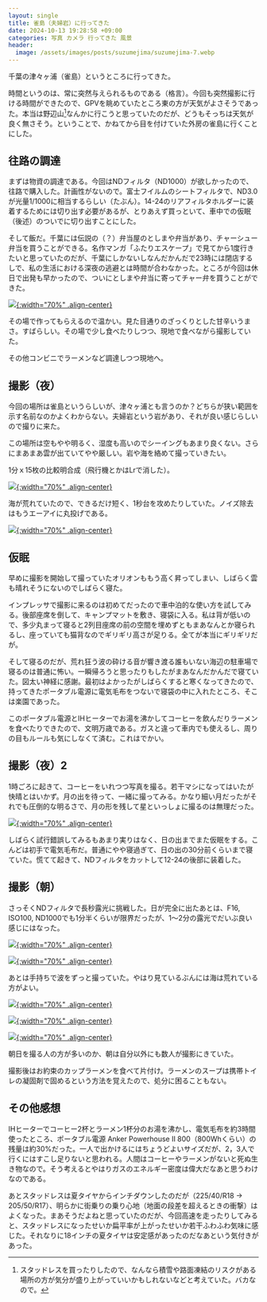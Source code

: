```yaml
---
layout: single
title: 雀島（夫婦岩）に行ってきた
date: 2024-10-13 19:28:58 +09:00
categories: 写真 カメラ 行ってきた 風景
header:
  image: /assets/images/posts/suzumejima/suzumejima-7.webp
---
```


千葉の津々ヶ浦（雀島）というところに行ってきた。

時間というのは、常に突然与えられるものである（格言）。今回も突然撮影に行ける時間ができたので、GPVを眺めていたところ東の方が天気がよさそうであった。本当は野辺山[^1]なんかに行こうと思っていたのだが、どうもそっちは天気が良く無さそう。ということで、かねてから目を付けていた外房の雀島に行くことにした。

## 往路の調達

まずは物資の調達である。今回はNDフィルタ（ND1000）が欲しかったので、往路で購入した。計画性がないので。富士フイルムのシートフィルタで、ND3.0が光量1/1000に相当するらしい（たぶん）。14-24のリアフィルタホルダーに装着するためには切り出す必要があるが、とりあえず買っといて、車中での仮眠（後述）のついでに切り出すことにした。

そして飯だ。千葉には伝説の（？）弁当屋のとしまや弁当があり、チャーシュー弁当を買うことができる。名作マンガ「ふたりエスケープ」で見てから1度行きたいと思っていたのだが、千葉にしかないしなんだかんだで23時には閉店するしで、私の生活における深夜の逃避とは時間が合わなかった。ところが今回は休日で出発も早かったので、ついにとしまや弁当に寄ってチャー弁を買うことができた。

[![](/assets/images/posts/suzumejima/cha-ben.webp){:width="70%" .align-center} ](/assets/images/posts/suzumejima/cha-ben.webp)

その場で作ってもらえるので温かい。見た目通りのざっくりとした甘辛いうまさ。すばらしい。その場で少し食べたりしつつ、現地で食べながら撮影していた。

その他コンビニでラーメンなど調達しつつ現地へ。

## 撮影（夜）

今回の場所は雀島というらしいが、津々ヶ浦とも言うのか？どちらが狭い範囲を示す名前なのかよくわからない。夫婦岩という岩があり、それが良い感じらしいので撮りに来た。

この場所は空もやや明るく、湿度も高いのでシーイングもあまり良くない。さらにまあまあ雲が出ていてやや厳しい。岩や海を絡めて撮っていきたい。

1分ｘ15枚の比較明合成（飛行機とかはLrで消した）。

[![](/assets/images/posts/suzumejima/suzumejima-1.webp){:width="70%" .align-center} ](/assets/images/posts/suzumejima/suzumejima-1.webp)

海が荒れていたので、できるだけ短く、1秒台を攻めたりしていた。ノイズ除去はもうエーアイに丸投げである。

[![](/assets/images/posts/suzumejima/suzumejima-2.webp){:width="70%" .align-center} ](/assets/images/posts/suzumejima/suzumejima-2.webp)

## 仮眠

早めに撮影を開始して撮っていたオリオンももう高く昇ってしまい、しばらく雲も晴れそうにないのでしばらく寝た。

インプレッサで撮影に来るのは初めてだったので車中泊的な使い方を試してみる。後部座席を倒して、キャンプマットを敷き、寝袋に入る。私は背が低いので、多少丸まって寝ると2列目座席の前の空間を埋めずともまあなんとか寝られるし、座っていても猫背なのでギリギリ高さが足りる。全てが本当にギリギリだが。

そして寝るのだが、荒れ狂う波の砕ける音が響き渡る誰もいない海辺の駐車場で寝るのは普通に怖い。一瞬帰ろうと思ったりもしたがまあなんだかんだで寝ていた。図太い神経に感謝。最初はよかったがしばらくすると寒くなってきたので、持ってきたポータブル電源に電気毛布をつないで寝袋の中に入れたところ、そこは楽園であった。

このポータブル電源とIHヒーターでお湯を沸かしてコーヒーを飲んだりラーメンを食べたりできたので、文明万歳である。ガスと違って車内でも使えるし、周りの目もルールも気にしなくて済む。これはでかい。

## 撮影（夜）2

1時ごろに起きて、コーヒーをいれつつ写真を撮る。若干マシになってはいたが快晴とはいかず。月の出を待って、一緒に撮ってみる。かなり細い月だったがそれでも圧倒的な明るさで、月の形を残して星といっしょに撮るのは無理だった。

[![](/assets/images/posts/suzumejima/suzumejima-3.webp){:width="70%" .align-center} ](/assets/images/posts/suzumejima/suzumejima-3.webp)

しばらく試行錯誤してみるもあまり実りはなく、日の出までまた仮眠をする。こんどは初手で電気毛布だ。普通にやや寝過ぎて、日の出の30分前くらいまで寝ていた。慌てて起きて、NDフィルタをカットして12-24の後部に装着した。

## 撮影（朝）

さっそくNDフィルタで長秒露光に挑戦した。日が完全に出たあとは、F16, ISO100, ND1000でも1分半くらいが限界だったが、1～2分の露光でだいぶ良い感じにはなった。

[![](/assets/images/posts/suzumejima/suzumejima-4.webp){:width="70%" .align-center} ](/assets/images/posts/suzumejima/suzumejima-4.webp)

[![](/assets/images/posts/suzumejima/suzumejima-8.webp){:width="70%" .align-center} ](/assets/images/posts/suzumejima/suzumejima-8.webp)

あとは手持ちで波をずっと撮っていた。やはり見ているぶんには海は荒れている方がよい。

[![](/assets/images/posts/suzumejima/suzumejima-5.webp){:width="70%" .align-center} ](/assets/images/posts/suzumejima/suzumejima-5.webp)

[![](/assets/images/posts/suzumejima/suzumejima-6.webp){:width="70%" .align-center} ](/assets/images/posts/suzumejima/suzumejima-6.webp)

[![](/assets/images/posts/suzumejima/suzumejima-9.webp){:width="70%" .align-center} ](/assets/images/posts/suzumejima/suzumejima-9.webp)

朝日を撮る人の方が多いのか、朝は自分以外にも数人が撮影にきていた。

撮影後はお約束のカップラーメンを食べて片付け。ラーメンのスープは携帯トイレの凝固剤で固めるという方法を覚えたので、処分に困ることもない。

## その他感想

IHヒーターでコーヒー2杯とラーメン1杯分のお湯を沸かし、電気毛布を約3時間使ったところ、ポータブル電源 Anker Powerhouse II 800（800Whくらい）の残量は約30%だった。一人で出かけるにはちょうどよいサイズだが、2，3人で行くにはすこし足りないと思われる。人間はコーヒーやラーメンがないと死ぬ生き物なので。そう考えるとやはりガスのエネルギー密度は偉大だなあと思うわけなのである。

あとスタッドレスは夏タイヤからインチダウンしたのだが（225/40/R18 -> 205/50/R17）、明らかに街乗りの乗り心地（地面の段差を超えるときの衝撃）はよくなった。まあそうだよねと思っていたのだが、今回高速を走ったりしてみると、スタッドレスになったせいか扁平率が上がったせいか若干ふわふわ気味に感じた。それなりに18インチの夏タイヤは安定感があったのだなあという気付きがあった。


[^1]: スタッドレスを買ったりしたので、なんなら積雪や路面凍結のリスクがある場所の方が気分が盛り上がっていいかもしれないなどと考えていた。バカなので。
